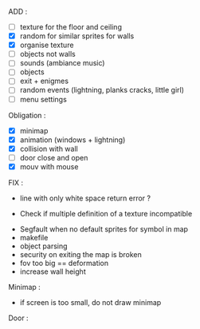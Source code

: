 ADD : 
- [ ] texture for the floor and ceiling
- [X] random for similar sprites for walls
- [X] organise texture
- [ ] objects not walls
- [ ] sounds (ambiance music)
- [ ] objects
- [ ] exit + enigmes
- [ ] random events (lightning, planks cracks, little girl)
- [ ] menu settings

Obligation :
- [x] minimap
- [x] animation (windows + lightning)
- [x] collision with wall
- [ ] door close and open
- [x] mouv with mouse

FIX :
<!-- - parsing, when search len of map need to suppr whitespace at the end -->
- line with only white space return error ?
<!-- - Need to read directory for animation -->
- Check if multiple definition of a texture incompatible
<!-- - stop parsing if not valid caracter on the map -->
- Segfault when no default sprites for symbol in map
- makefile
- object parsing
- security on exiting the map is broken
- fov too big == deformation
- increase wall height

Minimap : 
- if screen is too small, do not draw minimap

Door :
<!-- - texture door -->
<!-- - opti door open -->
<!-- - door parsing -->
<!-- - doors on side of map -->
